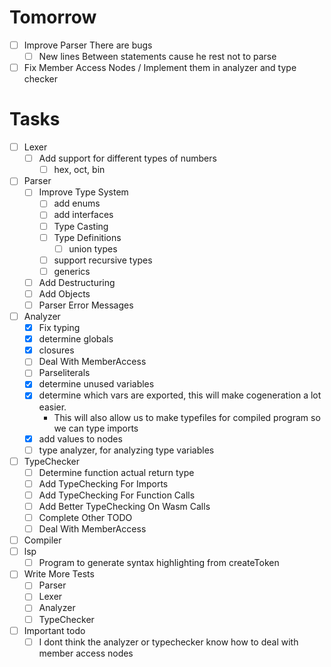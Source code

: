 # Tomorrow
+ [ ] Improve Parser There are bugs
  + [ ] New lines Between statements cause he rest not to parse
+ [ ] Fix Member Access Nodes / Implement them in analyzer and type checker
# Tasks
+ [ ] Lexer
  + [ ] Add support for different types of numbers
    + [ ] hex, oct, bin
+ [ ] Parser
  + [ ] Improve Type System
    + [ ] add enums
    + [ ] add interfaces
    + [ ] Type Casting
    + [ ] Type Definitions
      + [ ] union types
    + [ ] support recursive types
    + [ ] generics
  + [ ] Add Destructuring
  + [ ] Add Objects
  + [ ] Parser Error Messages
+ [ ] Analyzer
  + [x] Fix typing
  + [x] determine globals
  + [x] closures
  + [ ] Deal With MemberAccess
  + [ ] Parseliterals
  + [x] determine unused variables
  + [x] determine which vars are exported, this will make cogeneration a lot easier.
    + This will also allow us to make typefiles for compiled program so we can type imports
  + [x] add values to nodes
  + [ ] type analyzer, for analyzing type variables
+ [ ] TypeChecker
  + [ ] Determine function actual return type
  + [ ] Add TypeChecking For Imports
  + [ ] Add TypeChecking For Function Calls
  + [ ] Add Better TypeChecking On Wasm Calls
  + [ ] Complete Other TODO
  + [ ] Deal With MemberAccess
+ [ ] Compiler
+ [ ] lsp
  + [ ] Program to generate syntax highlighting from createToken

+ [ ] Write More Tests
  + [ ] Parser
  + [ ] Lexer
  + [ ] Analyzer
  + [ ] TypeChecker

+ [ ] Important todo
  + [ ] I dont think the analyzer or typechecker know how to deal with member access nodes